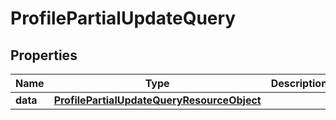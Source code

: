 # ProfilePartialUpdateQuery

## Properties
Name | Type | Description | Notes
------------ | ------------- | ------------- | -------------
**data** | [**ProfilePartialUpdateQueryResourceObject**](ProfilePartialUpdateQueryResourceObject.md) |  | 
